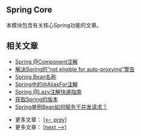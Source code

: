 ## Spring Core

本模块包含有关核心Spring功能的文章。

## 相关文章

+ [Spring @Component注解](docs/Spring-@Component注解.md)
+ [解决Spring的“not eligible for auto-proxying”警告](docs/解决Spring的not-eligible-for-auto-proxying警告.md)
+ [Spring Bean名称](docs/Spring-Bean名称.md)
+ [Spring中的@AliasFor注解](docs/Spring中的@AliasFor注解.md)
+ [Spring @Lazy注解快速指南](docs/Spring-@Lazy注解快速指南.md)
+ [获取Spring的版本](docs/获取Spring的版本.md)
+ [Spring单例Bean如何服务于并发请求？](docs/Spring单例Bean如何服务于并发请求.md)

- 更多文章： [[<-- prev]](../spring-core-4/README.md)
- 更多文章： [[next -->]](../spring-core-6/README.md)